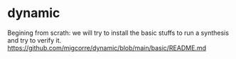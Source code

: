 # dynamic

Begining from scrath:
we will try to install the basic stuffs to run a synthesis and try to verify it.
https://github.com/migcorre/dynamic/blob/main/basic/README.md



